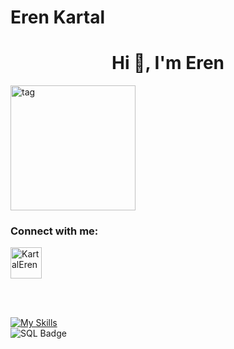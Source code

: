 # Eren Kartal
<h1 align="center">Hi 👋, I'm Eren</h1>

<img align="center" alt="tag" width="200" src="https://media1.giphy.com/media/v1.Y2lkPTc5MGI3NjExcHhicWp1czU3N29qaHpsajE1MXl0aDJqeXR5ZTdwbDZmMnMyMjZpcCZlcD12MV9pbnRlcm5hbF9naWZfYnlfaWQmY3Q9cw/WoXL1l1Sy0yElOsawv/giphy.gif">
<h3 align="left">Connect with me: </h3>
<p align="left">
<a href="https://www.linkedin.com/in/eren-kartal-38424b271/" target="blank"><img align="center" src="https://raw.githubusercontent.com/rahuldkjain/github-profile-readme-generator/master/src/images/icons/Social/linked-in-alt.svg" alt="KartalEren" height="50" width="50" /></a>
</p>
<br>
<br>

[![My Skills](https://skillicons.dev/icons?i=js,html,css,nodejs,react,bootstrap,cs,dotnet,azure,vscode,visualstudio,figma,postman,git)](https://skillicons.dev)
<br>
![SQL Badge](https://img.shields.io/badge/Microsoft%20SQL%20Server-CC2927?style=for-the-badge&logo=microsoft%20sql%20server&logoColor=white)

